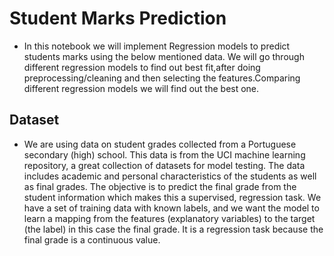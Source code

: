 # Student Marks Prediction
* In this notebook we will implement Regression models to predict students marks using the below mentioned data. We will go through different regression models to find out best fit,after doing preprocessing/cleaning and then selecting the features.Comparing different regression models we will find out the best one.
## Dataset
* We are using data on student grades collected from a Portuguese secondary (high) school. This data is from the UCI machine learning repository, a great collection of datasets for model testing. The data includes academic and personal characteristics of the students as well as final grades. The objective is to predict the final grade from the student information which makes this a supervised, regression task. We have a set of training data with known labels, and we want the model to learn a mapping from the features (explanatory variables) to the target (the label) in this case the final grade. It is a regression task because the final grade is a continuous value.
